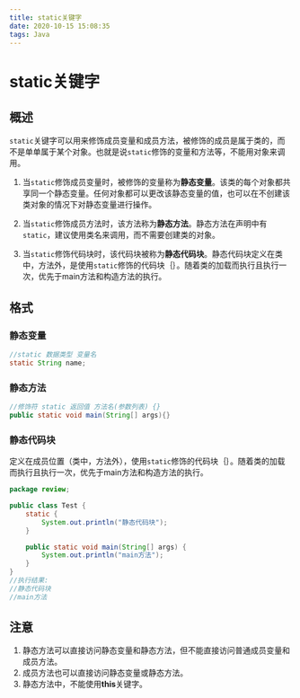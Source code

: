 ```yaml
---
title: static关键字
date: 2020-10-15 15:08:35
tags: Java
---
```


# static关键字

## 概述

`static`关键字可以用来修饰成员变量和成员方法，被修饰的成员是属于类的，而不是单单属于某个对象。也就是说`static`修饰的变量和方法等，不能用对象来调用。

1. 当`static`修饰成员变量时，被修饰的变量称为**静态变量**。该类的每个对象都共享同一个静态变量。任何对象都可以更改该静态变量的值，也可以在不创建该类对象的情况下对静态变量进行操作。

2. 当`static`修饰成员方法时，该方法称为**静态方法**。静态方法在声明中有`static`，建议使用类名来调用，而不需要创建类的对象。

3. 当`static`修饰代码块时，该代码块被称为**静态代码块**。静态代码块定义在类中，方法外，是使用`static`修饰的代码块｛｝。随着类的加载而执行且执行一次，优先于main方法和构造方法的执行。

## 格式

### 静态变量

~~~java
//static 数据类型 变量名
static String name;
~~~

### 静态方法

~~~java
//修饰符 static 返回值 方法名(参数列表) {}
public static void main(String[] args){}
~~~

### 静态代码块

定义在成员位置（类中，方法外），使用`static`修饰的代码块｛｝。随着类的加载而执行且执行一次，优先于main方法和构造方法的执行。

~~~java
package review;

public class Test {
    static {
        System.out.println("静态代码块");
    }

    public static void main(String[] args) {
        System.out.println("main方法");
    }
}
//执行结果:
//静态代码块
//main方法
~~~

## 注意

1. 静态方法可以直接访问静态变量和静态方法，但不能直接访问普通成员变量和成员方法。
2. 成员方法也可以直接访问静态变量或静态方法。
3. 静态方法中，不能使用**this**关键字。


